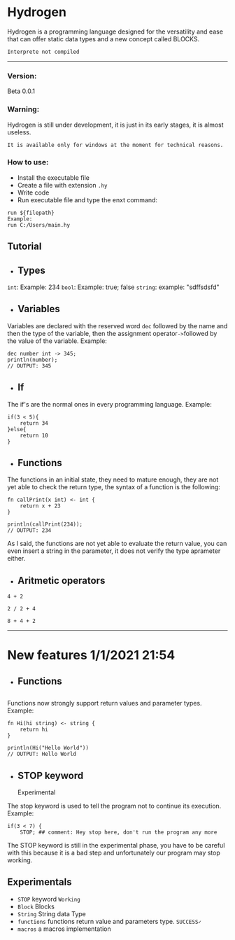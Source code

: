 # Hydrogen 

Hydrogen is a programming language designed for the versatility and ease that can offer static data types and a new concept called BLOCKS.

`Interprete not compiled`

---

### Version:
Beta 0.0.1

### Warning:
Hydrogen is still under development, it is just in its early stages, it is almost useless.

`It is available only for windows at the moment for technical reasons.`

### How to use:
- Install the executable file
- Create a file with extension `.hy`
- Write code
- Run executable file and type the enxt command:
```
run ${filepath}
Example:
run C:/Users/main.hy
```

## Tutorial
- <h2>Types</h2>
`int`: Example: 234
`bool`: Example: true; false
`string`: example: "sdffsdsfd"
- <h2>Variables</h2>
Variables are declared with the reserved word `dec` followed by the name and then the type of the variable, then the assignment operator` -> `followed by the value of the variable. 
Example:
```
dec number int -> 345;
println(number); 
// OUTPUT: 345
```
- <h2>If</h2>
The if's are the normal ones in every programming language. Example:
```
if(3 < 5){
    return 34
}else{
    return 10
}
```

- <h2>Functions</h2>
The functions in an initial state, they need to mature enough, they are not yet able to check the return type, the syntax of a function is the following:
```
fn callPrint(x int) <- int {
    return x + 23
}

println(callPrint(234));
// OUTPUT: 234
```
As I said, the functions are not yet able to evaluate the return value, you can even insert a string in the parameter, it does not verify the type aprameter either.

- <h2>Aritmetic operators</h2>
```
4 + 2

2 / 2 + 4

8 + 4 + 2
```
---

# New features 1/1/2021 21:54
- <h2>Functions<h2> 
Functions now strongly support return values ​​and parameter types. Example:
```hy
fn Hi(hi string) <- string {
    return hi
}

println(Hi("Hello World"))
// OUTPUT: Hello World
```

- <h2>STOP keyword</h2> Experimental
The stop keyword is used to tell the program not to continue its execution. Example:
```hy
if(3 < 7) {
    STOP; ## comment: Hey stop here, don't run the program any more
```
The STOP keyword is still in the experimental phase, you have to be careful with this because it is a bad step and unfortunately our program may stop working.

## Experimentals
- `STOP` keyword `Working`
- `Block` Blocks 
- `String` String data Type
- `functions` functions return value and parameters type. `SUCCESS✓`
- `macros` a macros implementation